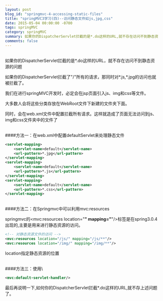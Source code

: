 ```yaml
---
layout: post
blog_id: "springmvc-4-accessing-static-files"
title: "springMVC3学习(四)--访问静态文件如js,jpg,css"
date: 2015-05-04 00:00:00 -0700
tags: springMVC
category: springMVC
summary: 如果你的DispatcherServlet拦截的是*.do这样的URL,就不存在访问不到静态资源的问题.如果你的DispatcherServlet拦截了"/"所有的请求,那同时对.js,.jpg的访问也就被拦截了。
comments: false
---
```

</br>
如果你的DispatcherServlet拦截的是*.do这样的URL，就不存在访问不到静态资源的问题

如果你的DispatcherServlet拦截了"/"所有的请求，那同时对*.js,*.jpg的访问也就被拦截了。

我们在进行springMVC开发时，必定会在jsp页面引入js、img和css等文件。

大多数人会将这些分类存放在WebRoot文件下新建的文件夹下面。

同时，会在web.xml文件中配置拦截所有请求。这样就造成了页面无法访问到js、img和css文件夹中的文件了

</br>
####方法一：在web.xml中配置defaultServlet来处理静态文件

```xml
<servlet-mapping>  
	<servlet-name>default</servlet-name>  
	<url-pattern>*.jpg</url-pattern>  
</servlet-mapping>  
<servlet-mapping>  
	<servlet-name>default</servlet-name>  
	<url-pattern>*.js</url-pattern>  
</servlet-mapping>  
<servlet-mapping>  
	<servlet-name>default</servlet-name>  
	<url-pattern>*.css</url-pattern>  
</servlet-mapping>
```

</br>
####方法二：在Springmvc中可以利用mvc:resources

springmvc的<mvc:resources location="**" mapping="**"/>标签是在spring3.0.4出现的,主要是用来进行静态资源的访问。

```xml
<!-- 对静态资源文件的访问 -->  
<mvc:resources location="/js/" mapping="/js/**"/>  
<mvc:resources location="/img/" mapping="/img/**"/> 
```

location指定静态资源的位置

</br>
####方法三：使用\<mvc:default-servlet-handler/\>

```xml
<mvc:default-servlet-handler/> 
```

最后再说明一下,如何你的DispatcherServlet拦截*.do这样的URL,就不存上述问题了。

</br>

